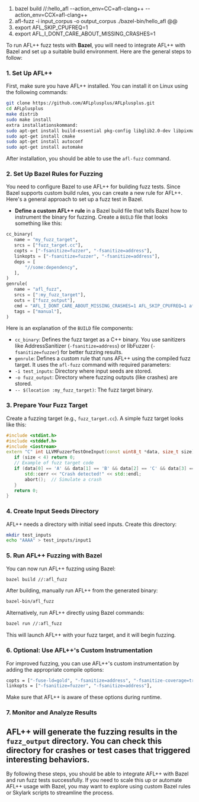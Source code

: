 1. bazel build //:hello_afl --action_env=CC=afl-clang++ --action_env=CCX=afl-clang++
2. afl-fuzz -i input_corpus -o output_corpus ./bazel-bin/hello_afl @@
3. export AFL_SKIP_CPUFREQ=1
4. export AFL_I_DONT_CARE_ABOUT_MISSING_CRASHES=1


To run AFL++ fuzz tests with **Bazel**, you will need to integrate AFL++ with Bazel and set up a suitable build environment. Here are the general steps to follow:
### 1. **Set Up AFL++**
First, make sure you have AFL++ installed. You can install it on Linux using the following commands:
```bash
git clone https://github.com/AFLplusplus/AFLplusplus.git
cd AFLplusplus
make distrib
sudo make install
extra installationskommand:
sudo apt-get install build-essential pkg-config libglib2.0-dev libpixman-1-dev
sudo apt-get install cmake
sudo apt-get install autoconf
sudo apt-get install automake


```
After installation, you should be able to use the `afl-fuzz` command.
### 2. **Set Up Bazel Rules for Fuzzing**
You need to configure Bazel to use AFL++ for building fuzz tests. Since Bazel supports custom build rules, you can create a new rule for AFL++. Here's a general approach to set up a fuzz test in Bazel.
- **Define a custom AFL++ rule** in a Bazel build file that tells Bazel how to instrument the binary for fuzzing.
Create a `BUILD` file that looks something like this:
```python
cc_binary(
   name = "my_fuzz_target",
   srcs = ["fuzz_target.cc"],
   copts = ["-fsanitize=fuzzer", "-fsanitize=address"],
   linkopts = ["-fsanitize=fuzzer", "-fsanitize=address"],
   deps = [
       "//some:dependency",
   ],
)
genrule(
   name = "afl_fuzz",
   srcs = [":my_fuzz_target"],
   outs = ["fuzz_output"],
   cmd = "AFL_I_DONT_CARE_ABOUT_MISSING_CRASHES=1 AFL_SKIP_CPUFREQ=1 afl-fuzz -i test_inputs -o fuzz_output -- $(location :my_fuzz_target)",
   tags = ["manual"],
)
```
Here is an explanation of the `BUILD` file components:
- `cc_binary`: Defines the fuzz target as a C++ binary. You use sanitizers like AddressSanitizer (`-fsanitize=address`) or libFuzzer (`-fsanitize=fuzzer`) for better fuzzing results.
- `genrule`: Defines a custom rule that runs AFL++ using the compiled fuzz target. It uses the `afl-fuzz` command with required parameters:
 - `-i test_inputs`: Directory where input seeds are stored.
 - `-o fuzz_output`: Directory where fuzzing outputs (like crashes) are stored.
 - `-- $(location :my_fuzz_target)`: The fuzz target binary.
### 3. **Prepare Your Fuzz Target**
Create a fuzzing target (e.g., `fuzz_target.cc`). A simple fuzz target looks like this:
```cpp
#include <stdint.h>
#include <stddef.h>
#include <iostream>
extern "C" int LLVMFuzzerTestOneInput(const uint8_t *data, size_t size) {
   if (size < 4) return 0;
   // Example of fuzz target code
   if (data[0] == 'A' && data[1] == 'B' && data[2] == 'C' && data[3] == 'D') {
       std::cerr << "Crash detected!" << std::endl;
       abort();  // Simulate a crash
   }
   return 0;
}
```
### 4. **Create Input Seeds Directory**
AFL++ needs a directory with initial seed inputs. Create this directory:
```bash
mkdir test_inputs
echo "AAAA" > test_inputs/input1
```
### 5. **Run AFL++ Fuzzing with Bazel**
You can now run AFL++ fuzzing using Bazel:
```bash
bazel build //:afl_fuzz
```
After building, manually run AFL++ from the generated binary:
```bash
bazel-bin/afl_fuzz
```
Alternatively, run AFL++ directly using Bazel commands:
```bash
bazel run //:afl_fuzz
```
This will launch AFL++ with your fuzz target, and it will begin fuzzing.
### 6. **Optional: Use AFL++'s Custom Instrumentation**
For improved fuzzing, you can use AFL++'s custom instrumentation by adding the appropriate compile options:
```bash
copts = ["-fuse-ld=gold", "-fsanitize=address", "-fsanitize-coverage=trace-pc-guard"],
linkopts = ["-fsanitize=fuzzer", "-fsanitize=address"],
```
Make sure that AFL++ is aware of these options during runtime.
### 7. **Monitor and Analyze Results**
AFL++ will generate the fuzzing results in the `fuzz_output` directory. You can check this directory for crashes or test cases that triggered interesting behaviors.
---
By following these steps, you should be able to integrate AFL++ with Bazel and run fuzz tests successfully. If you need to scale this up or automate AFL++ usage with Bazel, you may want to explore using custom Bazel rules or Skylark scripts to streamline the process.